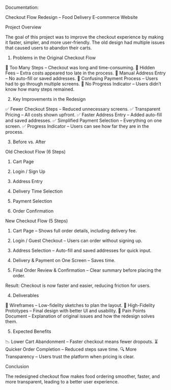 Documentation:

Checkout Flow Redesign – Food Delivery E-commerce Website

Project Overview

The goal of this project was to improve the checkout experience by making it faster, simpler, and more user-friendly. The old design had multiple issues that caused users to abandon their carts.


1. Problems in the Original Checkout Flow

🔴 Too Many Steps – Checkout was long and time-consuming.
🔴 Hidden Fees – Extra costs appeared too late in the process.
🔴 Manual Address Entry – No auto-fill or saved addresses.
🔴 Confusing Payment Process – Users had to go through multiple screens.
🔴 No Progress Indicator – Users didn’t know how many steps remained.


2. Key Improvements in the Redesign

✅ Fewer Checkout Steps – Reduced unnecessary screens.
✅ Transparent Pricing – All costs shown upfront.
✅ Faster Address Entry – Added auto-fill and saved addresses.
✅ Simplified Payment Selection – Everything on one screen.
✅ Progress Indicator – Users can see how far they are in the process.


3. Before vs. After

Old Checkout Flow (6 Steps)

1. Cart Page


2. Login / Sign Up


3. Address Entry


4. Delivery Time Selection


5. Payment Selection


6. Order Confirmation


New Checkout Flow (5 Steps)

1. Cart Page – Shows full order details, including delivery fee.


2. Login / Guest Checkout – Users can order without signing up.


3. Address Selection – Auto-fill and saved addresses for quick input.


4. Delivery & Payment on One Screen – Saves time.


5. Final Order Review & Confirmation – Clear summary before placing the order.

Result: Checkout is now faster and easier, reducing friction for users.

4. Deliverables

🔹 Wireframes – Low-fidelity sketches to plan the layout.
🔹 High-Fidelity Prototypes – Final design with better UI and usability.
🔹 Pain Points Document – Explanation of original issues and how the redesign solves them.

5. Expected Benefits

📉 Lower Cart Abandonment – Faster checkout means fewer dropouts.
⏳ Quicker Order Completion – Reduced steps save time.
🔍 More Transparency – Users trust the platform when pricing is clear.

Conclusion

The redesigned checkout flow makes food ordering smoother, faster, and more transparent, leading to a better user experience.
